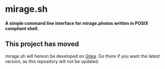 # mirage.sh
<h4>A simple command line interface for mirage.photos written in POSIX compliant 
shell.</h4>

## This project has moved
mirage.sh will hereon be developed on [Gitea](https://gitea.com/webb/mirage.sh). 
Go there if you want the latest version, as this repository will not be updated.
